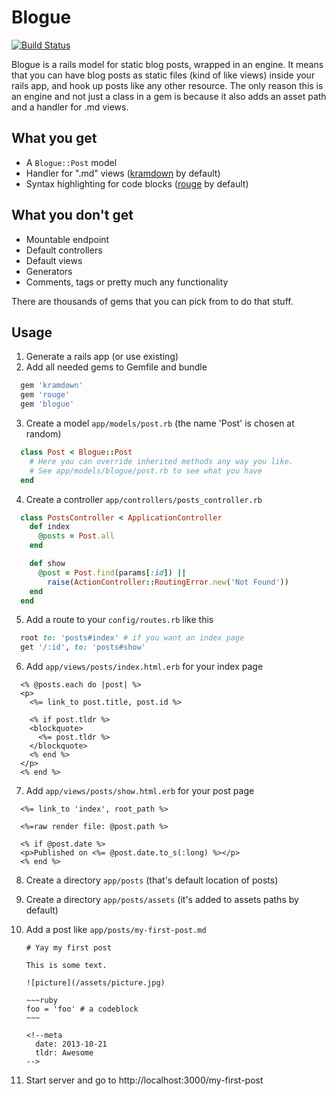 # Blogue

[![Build Status](https://api.travis-ci.org/maxim/blogue.png)](https://travis-ci.org/maxim/blogue)

Blogue is a rails model for static blog posts, wrapped in an engine. It means that you can have blog posts as static files (kind of like views) inside your rails app, and hook up posts like any other resource. The only reason this is an engine and not just a class in a gem is because it also adds an asset path and a handler for .md views.

## What you get

* A `Blogue::Post` model
* Handler for ".md" views ([kramdown](https://github.com/gettalong/kramdown/) by default)
* Syntax highlighting for code blocks ([rouge](https://github.com/jayferd/rouge) by default)

## What you don't get

* Mountable endpoint
* Default controllers
* Default views
* Generators
* Comments, tags or pretty much any functionality

There are thousands of gems that you can pick from to do that stuff.

## Usage

1. Generate a rails app (or use existing)
2. Add all needed gems to Gemfile and bundle
  ~~~ruby
    gem 'kramdown'
    gem 'rouge'
    gem 'blogue'
  ~~~

3. Create a model `app/models/post.rb` (the name 'Post' is chosen at random)
  ~~~ruby
    class Post < Blogue::Post
      # Here you can override inherited methods any way you like.
      # See app/models/blogue/post.rb to see what you have
    end
  ~~~

4. Create a controller `app/controllers/posts_controller.rb`
  ~~~ruby
    class PostsController < ApplicationController
      def index
        @posts = Post.all
      end

      def show
        @post = Post.find(params[:id]) ||
          raise(ActionController::RoutingError.new('Not Found'))
      end
    end
  ~~~

5. Add a route to your `config/routes.rb` like this
  ~~~ruby
    root to: 'posts#index' # if you want an index page
    get '/:id', to: 'posts#show'
  ~~~

6. Add `app/views/posts/index.html.erb` for your index page
  ~~~erb
    <% @posts.each do |post| %>
    <p>
      <%= link_to post.title, post.id %>

      <% if post.tldr %>
      <blockquote>
        <%= post.tldr %>
      </blockquote>
      <% end %>
    </p>
    <% end %>
  ~~~

7. Add `app/views/posts/show.html.erb` for your post page
  ~~~erb
    <%= link_to 'index', root_path %>

    <%=raw render file: @post.path %>

    <% if @post.date %>
    <p>Published on <%= @post.date.to_s(:long) %></p>
    <% end %>
  ~~~

8. Create a directory `app/posts` (that's default location of posts)
9. Create a directory `app/posts/assets` (it's added to assets paths by default)
10. Add a post like `app/posts/my-first-post.md`

        # Yay my first post

        This is some text.

        ![picture](/assets/picture.jpg)

        ~~~ruby
        foo = 'foo' # a codeblock
        ~~~

        <!--meta
          date: 2013-10-21
          tldr: Awesome
        -->

11. Start server and go to http://localhost:3000/my-first-post
